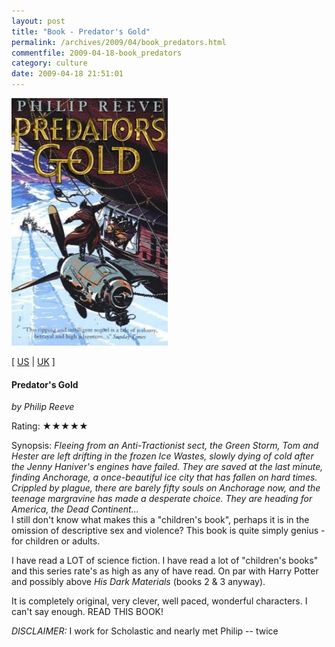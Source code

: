 ```yaml
---
layout: post
title: "Book - Predator's Gold"
permalink: /archives/2009/04/book_predators.html
commentfile: 2009-04-18-book_predators
category: culture
date: 2009-04-18 21:51:01
---
```


<img class="photo right" src="/assets/images/0439977347.jpg" width="250" alt="Predator's Gold (Mortal Engines Quartet) cover" />

\[ [US](http://www.amazon.com/o/asin/0439977347) | [UK](http://www.amazon.co.uk/o/asin/0439977347) \]

#### Predator's Gold

<em>by Philip Reeve</em>

Rating: ★★★★★

<div class="book_synopsis" markdown="1">
Synopsis: <em>Fleeing from an Anti-Tractionist sect, the Green Storm, Tom and Hester are left drifting in the frozen Ice Wastes, slowly dying of cold after the Jenny Haniver's engines have failed. They are saved at the last minute, finding Anchorage, a once-beautiful ice city that has fallen on hard times. Crippled by plague, there are barely fifty souls on Anchorage now, and the teenage margravine has made a desperate choice. They are heading for America, the Dead Continent...</em>

</div>
I still don't know what makes this a "children's book", perhaps it is in the omission of descriptive sex and violence? This book is quite simply genius - for children or adults.

I have read a LOT of science fiction. I have read a lot of "children's books" and this series rate's as high as any of have read. On par with Harry Potter and possibly above _His Dark Materials_ (books 2 & 3 anyway).

It is completely original, very clever, well paced, wonderful characters. I can't say enough. READ THIS BOOK!

_DISCLAIMER:_ I work for Scholastic and nearly met Philip -- twice
